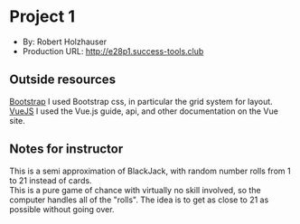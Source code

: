 # Project 1
+ By: Robert Holzhauser
+ Production URL: <http://e28p1.success-tools.club>

## Outside resources
[Bootstrap](https://getbootstrap.com/)  I used Bootstrap css, in particular the grid system for layout.
[VueJS](https://vuejs.org/) I used the Vue.js guide, api, and other documentation on the Vue site.


## Notes for instructor
This is a semi approximation of BlackJack, with random number rolls from 1 to 21 instead of cards.  
This is a pure game of chance with virtually no skill involved, so the computer handles all of the
"rolls".  The idea is to get as close to 21 as possible without going over.  

